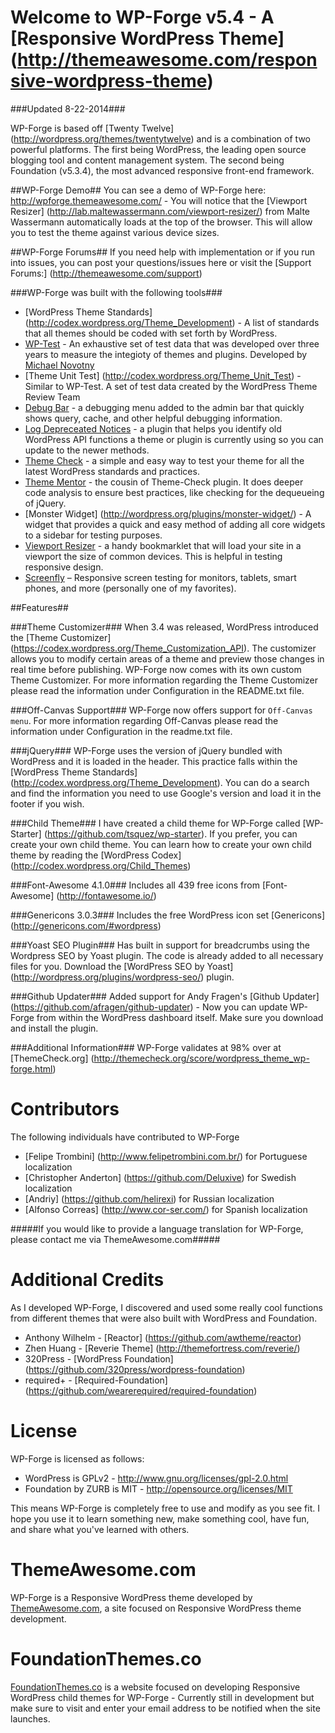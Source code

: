 Welcome to WP-Forge v5.4 - A [Responsive WordPress Theme] (http://themeawesome.com/responsive-wordpress-theme)
====================

###Updated 8-22-2014### 

WP-Forge is based off [Twenty Twelve] (http://wordpress.org/themes/twentytwelve) and is a combination of two powerful platforms. The first being WordPress, the leading open source blogging tool and content management system. The second being Foundation (v5.3.4), the most advanced responsive front-end framework.

##WP-Forge Demo##
You can see a demo of WP-Forge here: http://wpforge.themeawesome.com/ - You will notice that the [Viewport Resizer] (http://lab.maltewassermann.com/viewport-resizer/) from Malte Wassermann automatically loads at the top of the browser. This will allow you to test the theme against various device sizes.

##WP-Forge Forums##
If you need help with implementation or if you run into issues, you can post your questions/issues here or visit the [Support Forums:] (http://themeawesome.com/support)

###WP-Forge was built with the following tools###
* [WordPress Theme Standards] (http://codex.wordpress.org/Theme_Development) - A list of standards that all themes should be coded with set forth by WordPress.
* [WP-Test](http://wptest.io/) - An exhaustive set of test data that was developed over three years to measure the integioty of themes and plugins. Developed by [Michael Novotny](http://manovotny.com/)
* [Theme Unit Test] (http://codex.wordpress.org/Theme_Unit_Test) - Similar to WP-Test. A set of test data created by the WordPress Theme Review Team
* [Debug Bar](http://wordpress.org/plugins/debug-bar/) - a debugging menu added to the admin bar that quickly shows query, cache, and other helpful debugging information.
* [Log Depreceated Notices](http://wordpress.org/plugins/log-deprecated-notices/) - a plugin that helps you identify old WordPress API functions a theme or plugin is currently using so you can update to the newer methods.
* [Theme Check](http://wordpress.org/plugins/theme-check/) - a simple and easy way to test your theme for all the latest WordPress standards and practices.
* [Theme Mentor](http://wordpress.org/plugins/theme-mentor/) - the cousin of Theme-Check plugin. It does deeper code analysis to ensure best practices, like checking for the dequeueing of jQuery.
* [Monster Widget] (http://wordpress.org/plugins/monster-widget/) - A widget that provides a quick and easy method of adding all core widgets to a sidebar for testing purposes.
* [Viewport Resizer](http://lab.maltewassermann.com/viewport-resizer/) - a handy bookmarklet that will load your site in a viewport the size of common devices. This is helpful in testing responsive design.
* [Screenfly](http://quirktools.com/screenfly/) – Responsive screen testing for monitors, tablets, smart phones, and more (personally one of my favorites).

##Features##

###Theme Customizer###
When 3.4 was released, WordPress introduced the [Theme Customizer] (https://codex.wordpress.org/Theme_Customization_API). The customizer allows you to modify certain areas of a theme and preview those changes in real time before publishing. WP-Forge now comes with its own custom Theme Customizer. For more information regarding the Theme Customizer please read the information under Configuration in the README.txt file.

###Off-Canvas Support###
WP-Forge now offers support for `Off-Canvas menu`. For more information regarding Off-Canvas please read the information under Configuration in the readme.txt file.

###jQuery###
WP-Forge uses the version of jQuery bundled with WordPress and it is loaded in the header. This practice falls within the [WordPress Theme Standards] (http://codex.wordpress.org/Theme_Development). You can do a search and find the information you need to use Google's version and load it in the footer if you wish.

###Child Theme###
I have created a child theme for WP-Forge called [WP-Starter] (https://github.com/tsquez/wp-starter). If you prefer, you can create your own child theme. You can learn how to create your own child theme by reading the [WordPress Codex] (http://codex.wordpress.org/Child_Themes)

###Font-Awesome 4.1.0###
Includes all 439 free icons from [Font-Awesome] (http://fontawesome.io/)

###Genericons 3.0.3###
Includes the free WordPress icon set [Genericons] (http://genericons.com/#wordpress)

###Yoast SEO Plugin###
Has built in support for breadcrumbs using the Wordpress SEO by Yoast plugin. The code is already added to all necessary files for you. Download the [WordPress SEO by Yoast] (http://wordpress.org/plugins/wordpress-seo/) plugin.

###Github Updater###
Added support for Andy Fragen's [Github Updater] (https://github.com/afragen/github-updater) - Now you can update WP-Forge from within the WordPress dashboard itself. Make sure you download and install the plugin.

###Additional Information###
WP-Forge validates at 98% over at [ThemeCheck.org] (http://themecheck.org/score/wordpress_theme_wp-forge.html)

Contributors
=============
The following individuals have contributed to WP-Forge
* [Felipe Trombini] (http://www.felipetrombini.com.br/) for Portuguese localization
* [Christopher Anderton] (https://github.com/Deluxive) for Swedish localization
* [Andriy] (https://github.com/helirexi) for Russian localization
* [Alfonso Correas] (http://www.cor-ser.com/) for Spanish localization

#####If you would like to provide a language translation for WP-Forge, please contact me via ThemeAwesome.com#####

Additional Credits
=============
As I developed WP-Forge, I discovered and used some really cool functions from different themes that were also built with WordPress and Foundation.
* Anthony Wilhelm - [Reactor] (https://github.com/awtheme/reactor)
* Zhen Huang - [Reverie Theme] (http://themefortress.com/reverie/)
* 320Press - [WordPress Foundation] (https://github.com/320press/wordpress-foundation)
* required+ - [Required-Foundation] (https://github.com/wearerequired/required-foundation)

License
=============
WP-Forge is licensed as follows:
* WordPress is GPLv2 - http://www.gnu.org/licenses/gpl-2.0.html
* Foundation by ZURB is MIT - http://opensource.org/licenses/MIT

This means WP-Forge is completely free to use and modify as you see fit. I hope you use it to learn something new, make something cool, have fun, and share what you've learned with others.

ThemeAwesome.com
=============
WP-Forge is a Responsive WordPress theme developed by [ThemeAwesome.com](http://themeawesome.com), a site focused on Responsive WordPress theme development.

FoundationThemes.co
=============
[FoundationThemes.co](http://foundationthemes.co/) is a website focused on developing Responsive WordPress child themes for WP-Forge - Currently still in development but make sure to visit and enter your email address to be notified when the site launches.